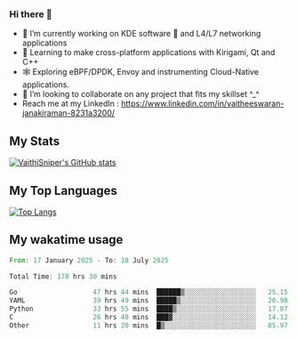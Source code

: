 ### Hi there 👋

- 🔭 I’m currently working on KDE software 💓 and L4/L7 networking applications 
- 📖 Learning to make cross-platform applications with Kirigami, Qt and C++
- 🕸️ Exploring eBPF/DPDK, Envoy and instrumenting Cloud-Native applications. 
- 👯 I’m looking to collaborate on any project that fits my skillset ^_^
- Reach me at my LinkedIn : https://www.linkedin.com/in/vaitheeswaran-janakiraman-8231a3200/

## My Stats
[![VaithiSniper's GitHub stats](https://github-readme-stats.vercel.app/api?username=VaithiSniper&hide=stars&theme=radical)](https://github.com/anuraghazra/github-readme-stats)

## My Top Languages

[![Top Langs](https://github-readme-stats.vercel.app/api/top-langs/?username=VaithiSniper&layout=compact)](https://github.com/anuraghazra/github-readme-stats)

## My wakatime usage

<!--START_SECTION:waka-->

```rust
From: 17 January 2025 - To: 18 July 2025

Total Time: 178 hrs 30 mins

Go                   47 hrs 44 mins  ██████▒░░░░░░░░░░░░░░░░░░   25.15 %
YAML                 39 hrs 49 mins  █████▒░░░░░░░░░░░░░░░░░░░   20.98 %
Python               33 hrs 55 mins  ████▒░░░░░░░░░░░░░░░░░░░░   17.87 %
C                    26 hrs 48 mins  ███▓░░░░░░░░░░░░░░░░░░░░░   14.12 %
Other                11 hrs 20 mins  █▒░░░░░░░░░░░░░░░░░░░░░░░   05.97 %
```

<!--END_SECTION:waka-->
